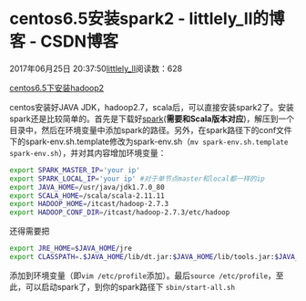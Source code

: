 # centos6.5安装spark2 - littlely_ll的博客 - CSDN博客





2017年06月25日 20:37:50[littlely_ll](https://me.csdn.net/littlely_ll)阅读数：628








[centos6.5下安装hadoop2](http://blog.csdn.net/littlely_ll/article/details/73729454)

centos安装好JAVA JDK，hadoop2.7，scala后，可以直接安装spark2了。安装spark还是比较简单的。首先是下载好[spark](http://spark.apache.org/downloads.html)(**需要和Scala版本对应**)，解压到一个目录中，然后在环境变量中添加spark的路径。另外，在spark路径下的conf文件下的spark-env.sh.template修改为spark-env.sh（`mv spark-env.sh.template spark-env.sh`），并对其内容增加环境变量：

```bash
export SPARK_MASTER_IP='your ip'
export SPARK_LOCAL_IP='your ip' #对于单节点master和local都一样的ip
export JAVA_HOME=/usr/java/jdk1.7.0_80
export SCALA_HOME=/scala/scala-2.11.11
export HADOOP_HOME=/itcast/hadoop-2.7.3
export HADOOP_CONF_DIR=/itcast/hadoop-2.7.3/etc/hadoop
```

还得需要把

```bash
export JRE_HOME=$JAVA_HOME/jre
export CLASSPATH=.$JAVA_HOME/lib/dt.jar:$JAVA_HOME/lib/tools.jar:$JAVA_HOME/jre/lib/rt.jar
```

添加到环境变量（即`vim /etc/profile`添加）。最后`source /etc/profile`，至此，可以启动spark了，到你的spark路径下
`sbin/start-all.sh`


